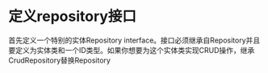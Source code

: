 # 定义repository接口

首先定义一个特别的实体Repository interface。接口必须继承自Repository并且要定义为实体类和一个ID类型。如果你想要为这个实体类实现CRUD操作，继承CrudRepository替换Repository